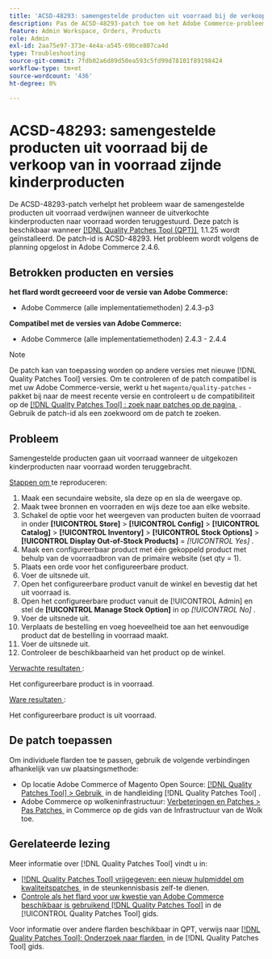 ```yaml
---
title: 'ACSD-48293: samengestelde producten uit voorraad bij de verkoop van in voorraad zijnde kinderproducten'
description: Pas de ACSD-48293-patch toe om het Adobe Commerce-probleem op te lossen waarbij de samengestelde producten uit voorraad verdwijnen wanneer de verkochte onderliggende producten naar voorraad worden teruggestuurd.
feature: Admin Workspace, Orders, Products
role: Admin
exl-id: 2aa75e97-373e-4e4a-a545-69bce807ca4d
type: Troubleshooting
source-git-commit: 7fdb02a6d89d50ea593c5fd99d78101f89198424
workflow-type: tm+mt
source-wordcount: '436'
ht-degree: 0%

---
```


# ACSD-48293: samengestelde producten uit voorraad bij de verkoop van in voorraad zijnde kinderproducten

De ACSD-48293-patch verhelpt het probleem waar de samengestelde producten uit voorraad verdwijnen wanneer de uitverkochte kinderproducten naar voorraad worden teruggestuurd. Deze patch is beschikbaar wanneer [[!DNL Quality Patches Tool (QPT)] &#x200B;](https://experienceleague.adobe.com/nl/docs/commerce-operations/tools/quality-patches-tool/quality-patches-tool-to-self-serve-quality-patches) 1.1.25 wordt geïnstalleerd. De patch-id is ACSD-48293. Het probleem wordt volgens de planning opgelost in Adobe Commerce 2.4.6.

## Betrokken producten en versies

**het flard wordt gecreeerd voor de versie van Adobe Commerce:**

* Adobe Commerce (alle implementatiemethoden) 2.4.3-p3

**Compatibel met de versies van Adobe Commerce:**

* Adobe Commerce (alle implementatiemethoden) 2.4.3 - 2.4.4

>[!NOTE]
>
>De patch kan van toepassing worden op andere versies met nieuwe [!DNL Quality Patches Tool] versies. Om te controleren of de patch compatibel is met uw Adobe Commerce-versie, werkt u het `magento/quality-patches` -pakket bij naar de meest recente versie en controleert u de compatibiliteit op de [[!DNL Quality Patches Tool] : zoek naar patches op de pagina &#x200B;](https://experienceleague.adobe.com/tools/commerce-quality-patches/index.html?lang=nl-NL) . Gebruik de patch-id als een zoekwoord om de patch te zoeken.

## Probleem

Samengestelde producten gaan uit voorraad wanneer de uitgekozen kinderproducten naar voorraad worden teruggebracht.

<u> Stappen om </u> te reproduceren:

1. Maak een secundaire website, sla deze op en sla de weergave op.
1. Maak twee bronnen en voorraden en wijs deze toe aan elke website.
1. Schakel de optie voor het weergeven van producten buiten de voorraad in onder **[!UICONTROL Store]** > **[!UICONTROL Config]** > **[!UICONTROL Catalog]** > **[!UICONTROL Inventory]** > **[!UICONTROL Stock Options]** > **[!UICONTROL Display Out-of-Stock Products]** = *[!UICONTROL Yes]* .
1. Maak een configureerbaar product met één gekoppeld product met behulp van de voorraadbron van de primaire website (set qty = 1).
1. Plaats een orde voor het configureerbare product.
1. Voer de uitsnede uit.
1. Open het configureerbare product vanuit de winkel en bevestig dat het uit voorraad is.
1. Open het configureerbare product vanuit de [!UICONTROL Admin] en stel de **[!UICONTROL Manage Stock Option]** in op *[!UICONTROL No]* .
1. Voer de uitsnede uit.
1. Verplaats de bestelling en voeg hoeveelheid toe aan het eenvoudige product dat de bestelling in voorraad maakt.
1. Voer de uitsnede uit.
1. Controleer de beschikbaarheid van het product op de winkel.

<u> Verwachte resultaten </u>:

Het configureerbare product is in voorraad.

<u> Ware resultaten </u>:

Het configureerbare product is uit voorraad.

## De patch toepassen

Om individuele flarden toe te passen, gebruik de volgende verbindingen afhankelijk van uw plaatsingsmethode:

* Op locatie Adobe Commerce of Magento Open Source: [[!DNL Quality Patches Tool] > Gebruik &#x200B;](/help/tools/quality-patches-tool/usage.md) in de handleiding [!DNL Quality Patches Tool] .
* Adobe Commerce op wolkeninfrastructuur: [&#x200B; Verbeteringen en Patches > Pas Patches &#x200B;](https://experienceleague.adobe.com/docs/commerce-cloud-service/user-guide/develop/upgrade/apply-patches.html?lang=nl-NL) in Commerce op de gids van de Infrastructuur van de Wolk toe.

## Gerelateerde lezing

Meer informatie over [!DNL Quality Patches Tool] vindt u in:

* [[!DNL Quality Patches Tool]  vrijgegeven: een nieuw hulpmiddel om kwaliteitspatches &#x200B;](https://experienceleague.adobe.com/nl/docs/commerce-operations/tools/quality-patches-tool/quality-patches-tool-to-self-serve-quality-patches) in de steunkennisbasis zelf-te dienen.
* [&#x200B; Controle als het flard voor uw kwestie van Adobe Commerce beschikbaar is gebruikend  [!DNL Quality Patches Tool]](/help/tools/quality-patches-tool/patches-available-in-qpt/check-patch-for-magento-issue-with-magento-quality-patches.md) in de [!UICONTROL Quality Patches Tool] gids.


Voor informatie over andere flarden beschikbaar in QPT, verwijs naar [[!DNL Quality Patches Tool]: Onderzoek naar flarden &#x200B;](https://experienceleague.adobe.com/tools/commerce-quality-patches/index.html?lang=nl-NL) in de [!DNL Quality Patches Tool] gids.
